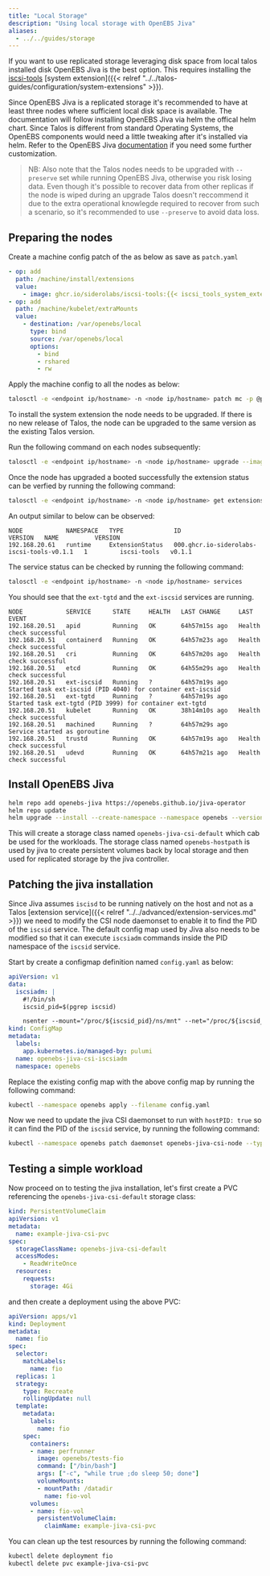 ```yaml
---
title: "Local Storage"
description: "Using local storage with OpenEBS Jiva"
aliases:
  - ../../guides/storage
---
```


If you want to use replicated storage leveraging disk space from local talos installed disk OpenEBS Jiva is the best option.
This requires installing the [iscsi-tools](https://github.com/orgs/siderolabs/packages?tab=packages&q=iscsi-tools) [system extension]({{< relref "../../talos-guides/configuration/system-extensions" >}}).

Since OpenEBS Jiva is a replicated storage it's recommended to have at least three nodes where sufficient local disk space is available.
The documentation will follow installing OpenEBS Jiva via helm the offical helm chart.
Since Talos is different from standard Operating Systems, the OpenEBS components would need a little tweaking after it's installed via helm.
Refer to the OpenEBS Jiva [documentation](https://github.com/openebs/jiva-operator/blob/develop/docs/quickstart.md) if you need some further customization.

> NB: Also note that the Talos nodes needs to be upgraded with `--preserve` set while running OpenEBS Jiva, otherwise you risk losing data.
> Even though it's possible to recover data from other replicas if the node is wiped during an upgrade Talos doesn't reccommend it due to the extra operational knowlegde required to recover from such a scenario, so it's recommended to use `--preserve` to avoid data loss.

## Preparing the nodes

Create a machine config patch of the as below as save as `patch.yaml`

```yaml
- op: add
  path: /machine/install/extensions
  value:
    - image: ghcr.io/siderolabs/iscsi-tools:{{< iscsi_tools_system_extension_release >}}
- op: add
  path: /machine/kubelet/extraMounts
  value:
    - destination: /var/openebs/local
      type: bind
      source: /var/openebs/local
      options:
        - bind
        - rshared
        - rw
```

Apply the machine config to all the nodes as below:

```bash
talosctl -e <endpoint ip/hostname> -n <node ip/hostname> patch mc -p @patch.yaml
```

To install the system extension the node needs to be upgraded.
If there is no new release of Talos, the node can be upgraded to the same version as the existing Talos version.

Run the following command on each nodes subsequently:

```bash
talosctl -e <endpoint ip/hostname> -n <node ip/hostname> upgrade --image=ghcr.io/siderolabs/installer:{{< release >}}
```

Once the node has upgraded a booted successfully the extension status can be verfied by running the following command:

```bash
talosctl -e <endpoint ip/hostname> -n <node ip/hostname> get extensions
```

An output similar to below can be observed:

```text
NODE            NAMESPACE   TYPE              ID                                          VERSION   NAME          VERSION
192.168.20.61   runtime     ExtensionStatus   000.ghcr.io-siderolabs-iscsi-tools-v0.1.1   1         iscsi-tools   v0.1.1
```

The service status can be checked by running the following command:

```bash
talosctl -e <endpoint ip/hostname> -n <node ip/hostname> services
```

You should see that the `ext-tgtd` and the `ext-iscsid` services are running.

```text
NODE            SERVICE      STATE     HEALTH   LAST CHANGE     LAST EVENT
192.168.20.51   apid         Running   OK       64h57m15s ago   Health check successful
192.168.20.51   containerd   Running   OK       64h57m23s ago   Health check successful
192.168.20.51   cri          Running   OK       64h57m20s ago   Health check successful
192.168.20.51   etcd         Running   OK       64h55m29s ago   Health check successful
192.168.20.51   ext-iscsid   Running   ?        64h57m19s ago   Started task ext-iscsid (PID 4040) for container ext-iscsid
192.168.20.51   ext-tgtd     Running   ?        64h57m19s ago   Started task ext-tgtd (PID 3999) for container ext-tgtd
192.168.20.51   kubelet      Running   OK       38h14m10s ago   Health check successful
192.168.20.51   machined     Running   ?        64h57m29s ago   Service started as goroutine
192.168.20.51   trustd       Running   OK       64h57m19s ago   Health check successful
192.168.20.51   udevd        Running   OK       64h57m21s ago   Health check successful

```

## Install OpenEBS Jiva

```bash
helm repo add openebs-jiva https://openebs.github.io/jiva-operator
helm repo update
helm upgrade --install --create-namespace --namespace openebs --version 3.2.0 openebs-jiva openebs-jiva/jiva
```

This will create a storage class named `openebs-jiva-csi-default` which cab be used for the workloads.
The storage class named `openebs-hostpath` is used by jiva to create persistent volumes back by local storage and then used for replicated storage by the jiva controller.

## Patching the jiva installation

Since Jiva assumes `iscisd` to be running natively on the host and not as a Talos [extension service]({{< relref "../../advanced/extension-services.md" >}}) we need to modify the CSI node daemonset to enable it to find the PID of the `iscsid` service.
The default config map used by Jiva also needs to be modified so that it can execute `iscsiadm` commands inside the PID namespace of the `iscsid` service.

Start by create a configmap definition named `config.yaml` as below:

```yaml
apiVersion: v1
data:
  iscsiadm: |
    #!/bin/sh
    iscsid_pid=$(pgrep iscsid)

    nsenter --mount="/proc/${iscsid_pid}/ns/mnt" --net="/proc/${iscsid_pid}/ns/net" -- /usr/local/sbin/iscsiadm "$@"
kind: ConfigMap
metadata:
  labels:
    app.kubernetes.io/managed-by: pulumi
  name: openebs-jiva-csi-iscsiadm
  namespace: openebs
```

Replace the existing config map with the above config map by running the following command:

```bash
kubectl --namespace openebs apply --filename config.yaml
```

Now we need to update the jiva CSI daemonset to run with `hostPID: true` so it can find the PID of the `iscsid` service, by running the following command:

```bash
kubectl --namespace openebs patch daemonset openebs-jiva-csi-node --type=json --patch '[{"op": "add", "path": "/spec/template/spec/hostPID", "value": true}]'
```

## Testing a simple workload

Now proceed on to testing the jiva installation, let's first create a PVC referencing the `openebs-jiva-csi-default` storage class:

```yaml
kind: PersistentVolumeClaim
apiVersion: v1
metadata:
  name: example-jiva-csi-pvc
spec:
  storageClassName: openebs-jiva-csi-default
  accessModes:
    - ReadWriteOnce
  resources:
    requests:
      storage: 4Gi
```

and then create a deployment using the above PVC:

```yaml
apiVersion: apps/v1
kind: Deployment
metadata:
  name: fio
spec:
  selector:
    matchLabels:
      name: fio
  replicas: 1
  strategy:
    type: Recreate
    rollingUpdate: null
  template:
    metadata:
      labels:
        name: fio
    spec:
      containers:
      - name: perfrunner
        image: openebs/tests-fio
        command: ["/bin/bash"]
        args: ["-c", "while true ;do sleep 50; done"]
        volumeMounts:
        - mountPath: /datadir
          name: fio-vol
      volumes:
      - name: fio-vol
        persistentVolumeClaim:
          claimName: example-jiva-csi-pvc
```

You can clean up the test resources by running the following command:

```bash
kubectl delete deployment fio
kubectl delete pvc example-jiva-csi-pvc
```
